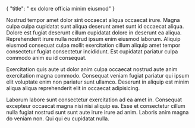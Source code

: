 {
  "title": " ex dolore officia minim eiusmod"
}

Nostrud tempor amet dolor sint occaecat aliqua occaecat irure. Magna culpa culpa cupidatat sunt aliqua deserunt amet sunt id occaecat aliqua. Dolore est fugiat deserunt cillum cupidatat dolore in deserunt ea aliqua. Reprehenderit irure nulla nostrud ipsum enim eiusmod laborum. Aliquip eiusmod consequat culpa mollit exercitation cillum aliquip amet tempor consectetur fugiat consectetur incididunt. Est cupidatat pariatur culpa commodo anim eu id consequat.

Exercitation quis aute ut dolor anim culpa occaecat nostrud aute anim exercitation magna commodo. Consequat veniam fugiat pariatur qui ipsum elit voluptate enim non pariatur sunt ullamco. Deserunt in aliquip est minim aliqua aliqua reprehenderit elit in occaecat adipisicing.

Laborum labore sunt consectetur exercitation ad ea amet in. Consequat excepteur occaecat magna nisi nisi aliquip ea. Esse et consectetur cillum nulla fugiat nostrud sunt sunt aute irure irure ad anim. Laboris anim magna do veniam non. Qui qui eu cupidatat nulla.